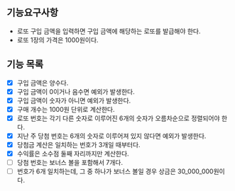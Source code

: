 ## 기능요구사항

- 로또 구입 금액을 입력하면 구입 금액에 해당하는 로또를 발급해야 한다.
- 로또 1장의 가격은 1000원이다.

## 기능 목록

- [x] 구입 금액은 양수다.
- [x] 구입 금액이 0이거나 음수면 예외가 발생한다.
- [x] 구입 금액이 숫자가 아니면 예외가 발생한다.
- [x] 구매 개수는 1000원 단위로 계산한다.
- [x] 로또 번호는 각기 다른 숫자로 이루어진 6개의 숫자가 오름차순으로 정렬되어야 한다.
- [x] 지난 주 당첨 번호는 6개의 숫자로 이루어져 있지 않다면 예외가 발생한다.
- [x] 당첨금 계산은 일치하는 번호가 3개일 때부터다.
- [x] 수익률은 소수점 둘째 자리까지만 계산한다.
- [ ] 당첨 번호는 보너스 볼을 포함해서 7개다.
- [ ] 번호가 6개 일치하는데, 그 중 하나가 보너스 볼일 경우 상금은 30_000_000원이다.
